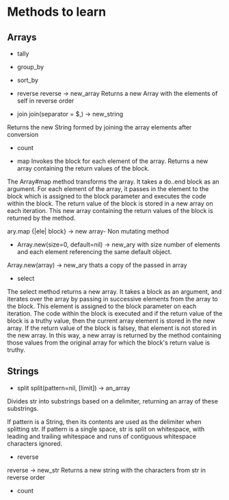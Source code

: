 # Methods to learn

## Arrays

- tally
- group_by
- sort_by

- reverse
reverse → new_array
Returns a new Array with the elements of self in reverse order

- join
join(separator = $,) → new_string

Returns the new String formed by joining the array elements after conversion

- count


- map
Invokes the block for each element of the array. Returns a new array containing the return values of the block.

The Array#map method transforms the array. It takes a do..end block as an argument. For each element of the array, it passes in the element to the block which is assigned to the block parameter and executes the code within the block. The return value of the block is stored in a new array on each iteration. This new array containing the return values of the block is returned by the method.

ary.map {|ele| block} -> new array- Non mutating method

- Array.new(size=0, default=nil) -> new_ary with size number of elements and each element referencing the same default object.

Array.new(array) -> new_ary thats a copy of the passed in array

- select

The select method returns a new array. It takes a block as an argument, and iterates over the array by passing in successive elements from the array to the block. This element is assigned to the block parameter on each iteration. The code within the block is executed and if the return value of the block is a truthy value, then the current array element is stored in the new array. If the return value of the block is falsey, that element is not stored in the new array.
In this way, a new array is returned by the method containing those values from the original array for which the block's return value is truthy.











## Strings

- split
split(pattern=nil, [limit]) → an_array

Divides str into substrings based on a delimiter, returning an array of these substrings.

If pattern is a String, then its contents are used as the delimiter when splitting str. If pattern is a single space, str is split on whitespace, with leading and trailing whitespace and runs of contiguous whitespace characters ignored.

- reverse

reverse → new_str
Returns a new string with the characters from str in reverse order


- count